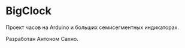 # BigClock
Проект часов на Arduino и больших семисегментных индикаторах.

Разработан Антоном Сахно.
